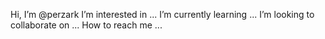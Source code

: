  Hi, I’m @perzark
 I’m interested in ...
 I’m currently learning ...
 I’m looking to collaborate on ...
 How to reach me ...

<!---
perzark/perzark is a ✨ special ✨ repository because its `README.md` (this file) appears on your GitHub profile.
You can click the Preview link to take a look at your changes.
--->
